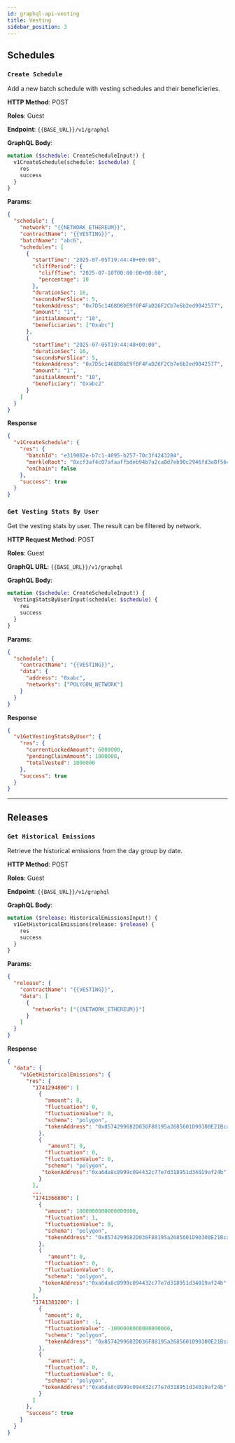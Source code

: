 ```yaml
---
id: graphql-api-vesting
title: Vesting
sidebar_position: 3
---
```


## Schedules

### `Create Schedule`

Add a new batch schedule with vesting schedules and their beneficieries.

**HTTP Method**: POST

**Roles**: Guest

**Endpoint**: `{{BASE_URL}}/v1/graphql`

**GraphQL Body**:

```graphql
mutation ($schedule: CreateScheduleInput!) {
  v1CreateSchedule(schedule: $schedule) {
    res
    success
  }
}
```

**Params**:

```json
{
  "schedule": {
    "network": "{{NETWORK_ETHEREUM}}",
    "contractName": "{{VESTING}}",
    "batchName": "abc6",
    "schedules": [
      {
        "startTime": "2025-07-05T19:44:48+00:00",
        "cliffPeriod": {
          "cliffTime": "2025-07-10T00:00:00+00:00",
          "percentage": 10
        },
        "durationSec": 16,
        "secondsPerSlice": 5,
        "tokenAddress": "0x7D5c1468D8bE9f0F4FaD26F2Cb7e6b2ed9042577",
        "amount": "1",
        "initialAmount": "10",
        "beneficiaries": ["0xabc"]
      },
      {
        "startTime": "2025-07-05T19:44:48+00:00",
        "durationSec": 16,
        "secondsPerSlice": 5,
        "tokenAddress": "0x7D5c1468D8bE9f0F4FaD26F2Cb7e6b2ed9042577",
        "amount": "1",
        "initialAmount": "10",
        "beneficiary": "0xabc2"
      }
    ]
  }
}
```

**Response**

```json
{
  "v1CreateSchedule": {
    "res": {
      "batchId": "e319082e-b7c1-4095-b257-70c3f4243284",
      "merkleRoot": "0xcf3af4c07afaaffbdeb94b7a2ca8d7eb90c2946fd3a8f56c8ac4e2803f7e76fd",
      "onChain": false
    },
    "success": true
  }
}
```

### `Get Vesting Stats By User`

Get the vesting stats by user. The result can be filtered by network.

**HTTP Request Method**: POST

**Roles**: Guest

**GraphQL URL**: `{{BASE_URL}}/v1/graphql`

**GraphQL Body**:

```graphql
mutation ($schedule: CreateScheduleInput!) {
  VestingStatsByUserInput(schedule: $schedule) {
    res
    success
  }
}
```

**Params**:

```json
{
  "schedule": {
    "contractName": "{{VESTING}}",
    "data": {
      "address": "0xabc",
      "networks": ["POLYGON_NETWORK"]
    }
  }
}
```

**Response**

```json
{
  "v1GetVestingStatsByUser": {
    "res": {
      "currentLockedAmount": 6000000,
      "pendingClaimAmount": 1000000,
      "totalVested": 1000000
    },
    "success": true
  }
}
```

---

## Releases

### `Get Historical Emissions`

Retrieve the historical emissions from the day group by date.

**HTTP Method**: POST

**Roles**: Guest

**Endpoint**: `{{BASE_URL}}/v1/graphql`

**GraphQL Body**:

```graphql
mutation ($release: HistoricalEmissionsInput!) {
  v1GetHistoricalEmissions(release: $release) {
    res
    success
  }
}
```

**Params**:

```json
{
  "release": {
    "contractName": "{{VESTING}}",
    "data": [
      {
        "networks": ["{{NETWORK_ETHEREUM}}"]
      }
    ]
  }
}
```

**Response**

```json
{
  "data": {
    "v1GetHistoricalEmissions": {
      "res": {
        "1741294800": [
          {
            "amount": 0,
            "fluctuation": 0,
            "fluctuationValue": 0,
            "schema": "polygon",
            "tokenAddress": "0x8574299682D036F88195a2685601D90300E21Bca"
          },
          {
             "amount": 0,
            "fluctuation": 0,
            "fluctuationValue": 0,
            "schema": "polygon",
           "tokenAddress":"0xa6da8c8999c094432c77e7d318951d34019af24b"
          }
        ],
        ...
        "1741366800": [
          {
            "amount": 1000000000000000000,
            "fluctuation": 1,
            "fluctuationValue": 0,
            "schema": "polygon",
            "tokenAddress": "0x8574299682D036F88195a2685601D90300E21Bca"
          },
          {
             "amount": 0,
            "fluctuation": 0,
            "fluctuationValue": 0,
            "schema": "polygon",
           "tokenAddress":"0xa6da8c8999c094432c77e7d318951d34019af24b"
          }
        ],
        "1741381200": [
          {
            "amount": 0,
            "fluctuation": -1,
            "fluctuationValue": -1000000000000000000,
            "schema": "polygon",
            "tokenAddress": "0x8574299682D036F88195a2685601D90300E21Bca"
          },
          {
             "amount": 0,
            "fluctuation": 0,
            "fluctuationValue": 0,
            "schema": "polygon",
           "tokenAddress":"0xa6da8c8999c094432c77e7d318951d34019af24b"
          }
        ]
      },
      "success": true
    }
  }
}
```
